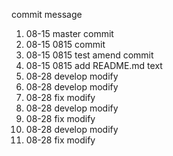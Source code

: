 commit message

1. 08-15 master commit
2. 08-15 0815 commit
3. 08-15 0815 test amend commit
4. 08-15 0815 add README.md text
5. 08-28 develop modify
6. 08-28 develop modify
7. 08-28 fix modify
8. 08-28 develop modify
9. 08-28 fix modify
10. 08-28 develop modify
11. 08-28 fix modify

